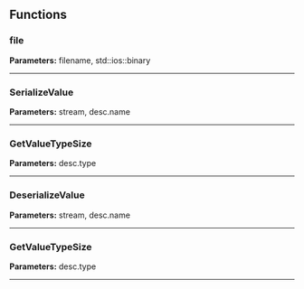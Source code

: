 
## Functions

### file



**Parameters:** filename, std::ios::binary

---

### SerializeValue



**Parameters:** stream, desc.name

---

### GetValueTypeSize



**Parameters:** desc.type

---

### DeserializeValue



**Parameters:** stream, desc.name

---

### GetValueTypeSize



**Parameters:** desc.type

---
